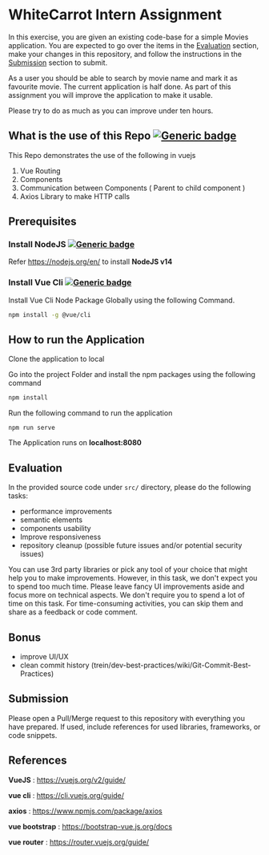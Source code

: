 # WhiteCarrot Intern Assignment
In this exercise, you are given an existing code-base for a simple Movies application. You are expected to go over the items in the [Evaluation](#evaluation) section, make your changes in this repository, and follow the instructions in the [Submission](#submission) section to submit.

As a user you should be able to search by movie name and mark it as favourite movie. The current application is half done. As part of this assignment you will improve the application to make it usable.

Please try to do as much as you can improve under ten hours.

## What is the use of this Repo [![Generic badge](https://img.shields.io/badge/What-VueJS-blue.svg)](https://vuejs.org/v2/guide/)

This Repo demonstrates the use of the following in vuejs
1. Vue Routing
2. Components
3. Communication between Components ( Parent to child component )
4. Axios Library to make HTTP calls

## Prerequisites

### Install NodeJS [![Generic badge](https://img.shields.io/badge/Prerequisite-NodeJS-blue.svg)](https://nodejs.org/en/)

Refer https://nodejs.org/en/ to install **NodeJS v14**

### Install Vue Cli [![Generic badge](https://img.shields.io/badge/Prerequisite-VueCli-blue.svg)](https://cli.vuejs.org/guide/)

Install Vue Cli Node Package Globally using the following Command.

```bash
npm install -g @vue/cli
```
## How to run the Application

Clone the application to local

Go into the project Folder and install the npm packages using the following command
```bash
npm install
```
Run the following command to run the application
```
npm run serve
```
The Application runs on **localhost:8080**

## Evaluation

In the provided source code under `src/` directory, please do the following tasks:

- performance improvements
- semantic elements
- components usability
- Improve responsiveness
- repository cleanup (possible future issues and/or potential security issues)

You can use 3rd party libraries or pick any tool of your choice that might help you to make improvements. However, in this task, we don't expect you to spend too much time. Please leave fancy UI improvements aside and focus more on technical aspects. We don't require you to spend a lot of time on this task. For time-consuming activities, you can skip them and share as a feedback or code comment.

## Bonus
- improve UI/UX
- clean commit history (trein/dev-best-practices/wiki/Git-Commit-Best-Practices)

## Submission

Please open a Pull/Merge request to this repository with everything you have prepared. If used, include references for used libraries, frameworks, or code snippets.

## References

**VueJS** : https://vuejs.org/v2/guide/

**vue cli** : https://cli.vuejs.org/guide/

**axios** : https://www.npmjs.com/package/axios

**vue bootstrap** : https://bootstrap-vue.js.org/docs

**vue router** : https://router.vuejs.org/guide/
